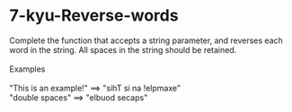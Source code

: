 # 7-kyu-Reverse-words
Complete the function that accepts a string parameter, and reverses each word in the string. All spaces in the string should be retained.
<br><br>
Examples
<br><br>
"This is an example!" ==> "sihT si na !elpmaxe"
<br>
"double  spaces"      ==> "elbuod  secaps"

